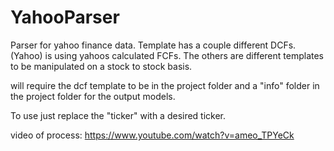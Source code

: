 # YahooParser
Parser for yahoo finance data. Template has a couple different DCFs. (Yahoo) is using yahoos calculated FCFs. The others are different templates to be manipulated on a stock to stock basis. 

will require the dcf template to be in the project folder and a "info" folder in the project folder for the output models.

To use just replace the "ticker" with a desired ticker.

video of process: 
https://www.youtube.com/watch?v=ameo_TPYeCk
